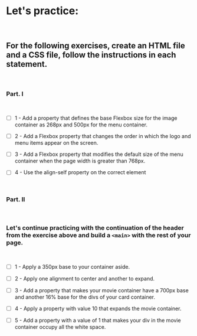 # Let's practice:
<br>

## For the following exercises, create an HTML file and a CSS file, follow the instructions in each statement.
<br>

### Part. I
<br>

- [ ] 1 - Add a property that defines the base Flexbox size for the image container as 268px and 500px for the menu container.

- [ ] 2 - Add a Flexbox property that changes the order in which the logo and menu items appear on the screen.

- [ ] 3 - Add a Flexbox property that modifies the default size of the menu container when the page width is greater than 768px.

- [ ] 4 - Use the align-self property on the correct element
<br>

### Part. II
<br>

### Let's continue practicing with the continuation of the header from the exercise above and build a `<main>` with the rest of your page.
<br>

- [ ] 1 - Apply a 350px base to your container aside.

- [ ] 2 - Apply one alignment to center and another to expand.

- [ ] 3 - Add a property that makes your movie container have a 700px base and another 16% base for the divs of your card container.

- [ ] 4 - Apply a property with value 10 that expands the movie container.

- [ ] 5 - Add a property with a value of 1 that makes your div in the movie container occupy all the white space.